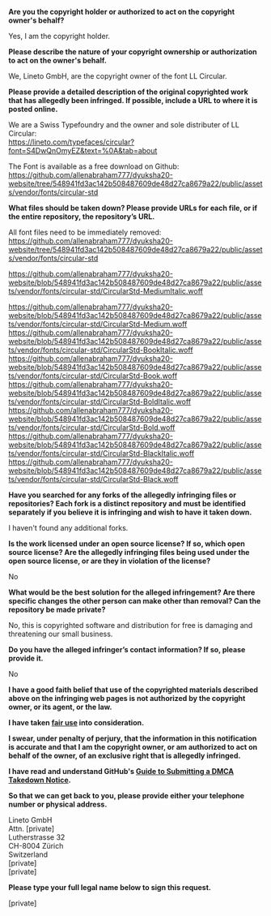 **Are you the copyright holder or authorized to act on the copyright owner's behalf?**

Yes, I am the copyright holder.

**Please describe the nature of your copyright ownership or authorization to act on the owner's behalf.**

We, Lineto GmbH, are the copyright owner of the font LL Circular.

**Please provide a detailed description of the original copyrighted work that has allegedly been infringed. If possible, include a URL to where it is posted online.**

We are a Swiss Typefoundry and the owner and sole distributer of LL Circular:  
https://lineto.com/typefaces/circular?font=S4DwQnOmyEZ&text=%0A&tab=about

The Font is available as a free download on Github:  
https://github.com/allenabraham777/dyuksha20-website/tree/548941fd3ac142b508487609de48d27ca8679a22/public/assets/vendor/fonts/circular-std

**What files should be taken down? Please provide URLs for each file, or if the entire repository, the repository’s URL.**

All font files need to be immediately removed:  
https://github.com/allenabraham777/dyuksha20-website/tree/548941fd3ac142b508487609de48d27ca8679a22/public/assets/vendor/fonts/circular-std

https://github.com/allenabraham777/dyuksha20-website/blob/548941fd3ac142b508487609de48d27ca8679a22/public/assets/vendor/fonts/circular-std/CircularStd-MediumItalic.woff

https://github.com/allenabraham777/dyuksha20-website/blob/548941fd3ac142b508487609de48d27ca8679a22/public/assets/vendor/fonts/circular-std/CircularStd-Medium.woff  
https://github.com/allenabraham777/dyuksha20-website/blob/548941fd3ac142b508487609de48d27ca8679a22/public/assets/vendor/fonts/circular-std/CircularStd-BookItalic.woff  
https://github.com/allenabraham777/dyuksha20-website/blob/548941fd3ac142b508487609de48d27ca8679a22/public/assets/vendor/fonts/circular-std/CircularStd-Book.woff  
https://github.com/allenabraham777/dyuksha20-website/blob/548941fd3ac142b508487609de48d27ca8679a22/public/assets/vendor/fonts/circular-std/CircularStd-BoldItalic.woff  
https://github.com/allenabraham777/dyuksha20-website/blob/548941fd3ac142b508487609de48d27ca8679a22/public/assets/vendor/fonts/circular-std/CircularStd-Bold.woff  
https://github.com/allenabraham777/dyuksha20-website/blob/548941fd3ac142b508487609de48d27ca8679a22/public/assets/vendor/fonts/circular-std/CircularStd-BlackItalic.woff  
https://github.com/allenabraham777/dyuksha20-website/blob/548941fd3ac142b508487609de48d27ca8679a22/public/assets/vendor/fonts/circular-std/CircularStd-Black.woff

**Have you searched for any forks of the allegedly infringing files or repositories? Each fork is a distinct repository and must be identified separately if you believe it is infringing and wish to have it taken down.**

I haven't found any additional forks.

**Is the work licensed under an open source license? If so, which open source license? Are the allegedly infringing files being used under the open source license, or are they in violation of the license?**

No

**What would be the best solution for the alleged infringement? Are there specific changes the other person can make other than removal? Can the repository be made private?**

No, this is copyrighted software and distribution for free is damaging and threatening our small business.

**Do you have the alleged infringer’s contact information? If so, please provide it.**

No

**I have a good faith belief that use of the copyrighted materials described above on the infringing web pages is not authorized by the copyright owner, or its agent, or the law.**

**I have taken <a href="https://www.lumendatabase.org/topics/22">fair use</a> into consideration.**

**I swear, under penalty of perjury, that the information in this notification is accurate and that I am the copyright owner, or am authorized to act on behalf of the owner, of an exclusive right that is allegedly infringed.**

**I have read and understand GitHub's <a href="https://docs.github.com/articles/guide-to-submitting-a-dmca-takedown-notice/">Guide to Submitting a DMCA Takedown Notice</a>.**

**So that we can get back to you, please provide either your telephone number or physical address.**

Lineto GmbH  
Attn. [private]  
Lutherstrasse 32  
CH-8004 Zürich  
Switzerland  
[private]  
[private]

**Please type your full legal name below to sign this request.**

[private]
